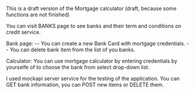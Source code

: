 This is a draft version of the Mortgage calculator (draft, because some functions are not finished)

You can visit BANKS page to see banks and their term and conditions on credit service.

Bank page:
-- You can create a new Bank Card with mortgage credentials.
-- You can delete bank item from the list of you banks.

Calculator: You can use mortgage calculator by entering credentials by yourselfe of to choose the bank from select drop-down list.

I used mockapi server service for the testing of the application.
You can GET bank information, you can POST new items or DELETE them.
